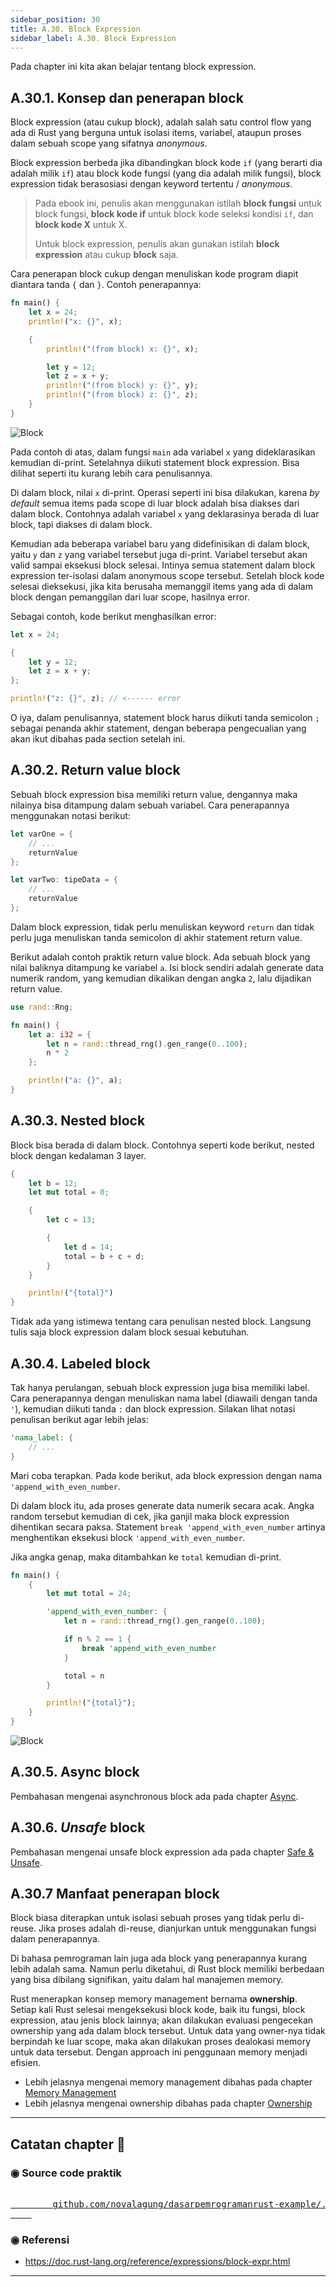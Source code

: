 ```yaml
---
sidebar_position: 30
title: A.30. Block Expression
sidebar_label: A.30. Block Expression
---
```


Pada chapter ini kita akan belajar tentang block expression.

## A.30.1. Konsep dan penerapan block

Block expression (atau cukup block), adalah salah satu control flow yang ada di Rust yang berguna untuk isolasi items, variabel, ataupun proses dalam sebuah scope yang sifatnya *anonymous*.

Block expression berbeda jika dibandingkan block kode `if` (yang berarti dia adalah milik `if`) atau block kode fungsi (yang dia adalah milik fungsi), block expression tidak berasosiasi dengan keyword tertentu / *anonymous*.

> Pada ebook ini, penulis akan menggunakan istilah **block fungsi** untuk block fungsi, **block kode if** untuk block kode seleksi kondisi `if`, dan **block kode X** untuk X.
>
> Untuk block expression, penulis akan gunakan istilah **block expression** atau cukup **block** saja.

Cara penerapan block cukup dengan menuliskan kode program diapit diantara tanda `{` dan `}`. Contoh penerapannya:

```rust
fn main() {
    let x = 24;
    println!("x: {}", x);

    {
        println!("(from block) x: {}", x);

        let y = 12;
        let z = x + y;
        println!("(from block) y: {}", y);
        println!("(from block) z: {}", z);
    }
}
```

![Block](img/block-expression-1.png)

Pada contoh di atas, dalam fungsi `main` ada variabel `x` yang dideklarasikan kemudian di-print. Setelahnya diikuti statement block expression. Bisa dilihat seperti itu kurang lebih cara penulisannya.

Di dalam block, nilai `x` di-print. Operasi seperti ini bisa dilakukan, karena *by default* semua items pada scope di luar block adalah bisa diakses dari dalam block. Contohnya adalah variabel `x` yang deklarasinya berada di luar block, tapi diakses di dalam block.

Kemudian ada beberapa variabel baru yang didefinisikan di dalam block, yaitu `y` dan `z` yang variabel tersebut juga di-print. Variabel tersebut akan valid sampai eksekusi block selesai. Intinya semua statement dalam block expression ter-isolasi dalam anonymous scope tersebut. Setelah block kode selesai dieksekusi, jika kita berusaha memanggil items yang ada di dalam block dengan pemanggilan dari luar scope, hasilnya error.

Sebagai contoh, kode berikut menghasilkan error:

```rust
let x = 24;

{
    let y = 12;
    let z = x + y;
};

println!("z: {}", z); // <------ error
```

O iya, dalam penulisannya, statement block harus diikuti tanda semicolon `;` sebagai penanda akhir statement, dengan beberapa pengecualian yang akan ikut dibahas pada section setelah ini.

## A.30.2. Return value block

Sebuah block expression bisa memiliki return value, dengannya maka nilainya bisa ditampung dalam sebuah variabel. Cara penerapannya menggunakan notasi berikut:

```rust
let varOne = {
    // ...
    returnValue
};

let varTwo: tipeData = {
    // ...
    returnValue
};
```

Dalam block expression, tidak perlu menuliskan keyword `return` dan tidak perlu juga menuliskan tanda semicolon di akhir statement return value.

Berikut adalah contoh praktik return value block. Ada sebuah block yang nilai baliknya ditampung ke variabel `a`. Isi block sendiri adalah generate data numerik random, yang kemudian dikalikan dengan angka `2`, lalu dijadikan return value.

```rust
use rand::Rng;

fn main() {
    let a: i32 = {
        let n = rand::thread_rng().gen_range(0..100);
        n * 2
    };

    println!("a: {}", a);
}
```

## A.30.3. Nested block

Block bisa berada di dalam block. Contohnya seperti kode berikut, nested block dengan kedalaman 3 layer.

```rust
{
    let b = 12;
    let mut total = 0;

    {
        let c = 13;

        {
            let d = 14;
            total = b + c + d;
        }
    }

    println!("{total}")
}
```

Tidak ada yang istimewa tentang cara penulisan nested block. Langsung tulis saja block expression dalam block sesuai kebutuhan.

## A.30.4. Labeled block

Tak hanya perulangan, sebuah block expression juga bisa memiliki label. Cara penerapannya dengan menuliskan nama label (diawaili dengan tanda `'`), kemudian diikuti tanda `:` dan block expression. Silakan lihat notasi penulisan berikut agar lebih jelas:

```rust
'nama_label: {
    // ...
}
```

Mari coba terapkan. Pada kode berikut, ada block expression dengan nama `'append_with_even_number`.

Di dalam block itu, ada proses generate data numerik secara acak. Angka random tersebut kemudian di cek, jika ganjil maka block expression dihentikan secara paksa. Statement `break 'append_with_even_number` artinya menghentikan eksekusi block `'append_with_even_number`.

Jika angka genap, maka ditambahkan ke `total` kemudian di-print.

```rust
fn main() {
    {
        let mut total = 24;

        'append_with_even_number: {
            let n = rand::thread_rng().gen_range(0..100);

            if n % 2 == 1 {
                break 'append_with_even_number
            }

            total = n
        }

        println!("{total}");
    }
}
```

![Block](img/block-expression-2.png)

## A.30.5. Async block

Pembahasan mengenai asynchronous block ada pada chapter [Async](/wip/async).

## A.30.6. *Unsafe* block

Pembahasan mengenai unsafe block expression ada pada chapter [Safe & Unsafe](/wip/safe-unsafe).

## A.30.7 Manfaat penerapan block

Block biasa diterapkan untuk isolasi sebuah proses yang tidak perlu di-reuse. Jika proses adalah di-reuse, dianjurkan untuk menggunakan fungsi dalam penerapannya.

Di bahasa pemrograman lain juga ada block yang penerapannya kurang lebih adalah sama. Namun perlu diketahui, di Rust block memiliki berbedaan yang bisa dibilang signifikan, yaitu dalam hal manajemen memory.

Rust menerapkan konsep memory management bernama **ownership**. Setiap kali Rust selesai mengeksekusi block kode, baik itu fungsi, block expression, atau jenis block lainnya; akan dilakukan evaluasi pengecekan ownership yang ada dalam block tersebut. Untuk data yang owner-nya tidak berpindah ke luar scope, maka akan dilakukan proses dealokasi memory untuk data tersebut. Dengan approach ini penggunaan memory menjadi efisien.

- Lebih jelasnya mengenai memory management dibahas pada chapter [Memory Management](/basic/basic-memory-management)
- Lebih jelasnya mengenai ownership dibahas pada chapter [Ownership](/basic/ownership)

---

## Catatan chapter 📑

### ◉ Source code praktik

<pre>
    <a href="https://github.com/novalagung/dasarpemrogramanrust-example/tree/master/block_expression">
        github.com/novalagung/dasarpemrogramanrust-example/../block_expression
    </a>
</pre>

### ◉ Referensi

- https://doc.rust-lang.org/reference/expressions/block-expr.html

---
